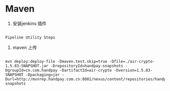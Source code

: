 #  Maven
1. 安装jenkins 插件
```azure

Pipeline Utility Steps

```

1. maven 上传 

```azure

mvn deploy:deploy-file -Dmaven.test.skip=true -Dfile=./air-crypto-1.5.83-SNAPSHOT.jar -DrepositoryId=handpay-snapshots -DgroupId=cn.com.handpay -DartifactId=air-crypto -Dversion=1.5.83-SNAPSHOT -Dpackaging=jar -Durl=http://mvnrep.handpay.com.cn:8081/nexus/content/repositories/handpay-snapshots

```

 